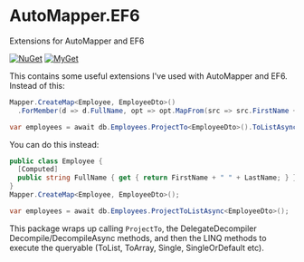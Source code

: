 # AutoMapper.EF6
Extensions for AutoMapper and EF6

[![NuGet](http://img.shields.io/nuget/v/AutoMapper.EF6.svg)](https://www.nuget.org/packages/AutoMapper.EF6/)
[![MyGet](https://img.shields.io/badge/MyGet-AutoMapper.EF6-brightgreen)](https://myget.org/feed/automapperdev/package/nuget/AutoMapper.EF6)

This contains some useful extensions I've used with AutoMapper and EF6. Instead of this:

```csharp
Mapper.CreateMap<Employee, EmployeeDto>()
  .ForMember(d => d.FullName, opt => opt.MapFrom(src => src.FirstName + " " + src.LastName));

var employees = await db.Employees.ProjectTo<EmployeeDto>().ToListAsync();
```

You can do this instead:

```csharp
public class Employee {
  [Computed]
  public string FullName { get { return FirstName + " " + LastName; } }
}
Mapper.CreateMap<Employee, EmployeeDto>();

var employees = await db.Employees.ProjectToListAsync<EmployeeDto>();
```

This package wraps up calling `ProjectTo`, the DelegateDecompiler Decompile/DecompileAsync methods, and then the LINQ methods to execute the queryable (ToList, ToArray, Single, SingleOrDefault etc).
